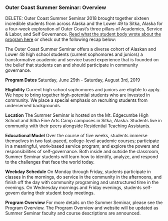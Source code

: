 ### Outer Coast Summer Seminar: Overview

DELETE: Outer Coast Summer Seminar 2018 brought together sixteen incredible students from across Alaska and the Lower 49 to Sitka, Alaska for a four-week exploration of Outer Coast’s three pillars of Academics, Service & Labor, and Self Governance. [Read what the student body wrote about the program here](http://outercoast.org/2018/09/17/the-first-student-body.html) or check out the following recap below:

The Outer Coast Summer Seminar offers a diverse cohort of Alaskan and Lower 48 high school students (current sophomores and juniors) a transformative academic and service based experience that is founded on the belief that students can and should participate in community governance. 

<strong>Program Dates</strong>
Saturday, June 29th - Saturday, August 3rd, 2019

<strong>Eligibility</strong>
Current high school sophomores and juniors are eligible to apply. We hope to bring together high-potential students who are invested in community. We place a special emphasis on recruiting students from underserved backgrounds.

<strong>Location</strong>
The Summer Seminar is hosted on the Mt. Edgecumbe High School and Sitka Fine Arts Camp campuses in Sitka, Alaska. Students live in community with their peers alongside Residential Teaching Assistants. 

<strong>Educational Model</strong>
Over the course of five weeks, students immerse themselves in two fast-paced, college-level academic courses; participate in a meaningful, work-based service program; and explore the powers and responsibilities of self-governance. Both inside and outside the classroom, Summer Seminar students will learn how to identify, analyze, and respond to the challenges that face the world today.

<strong>Weekday Schedule</strong>
On Monday through Friday, students participate in classes in the mornings, do service in the community in the afternoons, and finish off the day with community programing and unstructured time in the evenings. On Wednesday mornings and Friday evenings, students self-govern during their student body meetings.

<strong>Program Overview</strong>
For more details on the Summer Seminar, please see the Program Overview. The Program Overview and website will be updated as Summer Seminar faculty and course descriptions are announced.

